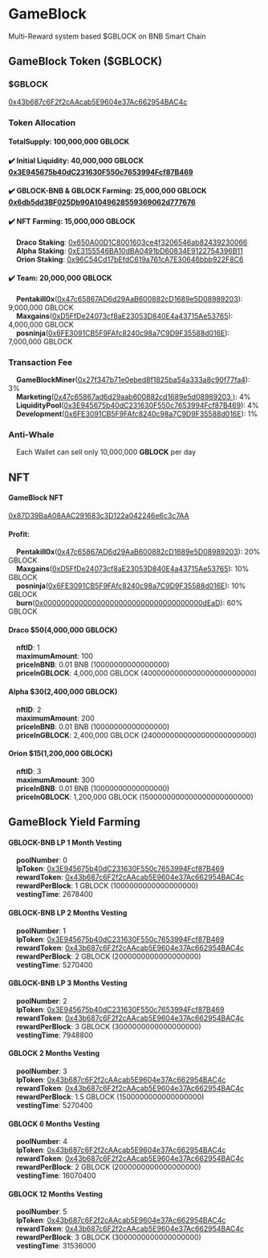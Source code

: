 # GameBlock
Multi-Reward system based $GBLOCK on BNB Smart Chain

## GameBlock Token **($GBLOCK)**
### $GBLOCK
[0x43b687c6F2f2cAAcab5E9604e37Ac662954BAC4c](https://bscscan.com/address/0x43b687c6f2f2caacab5e9604e37ac662954bac4c#code) <br />
### Token Allocation
#### TotalSupply: 100,000,000 GBLOCK <br />
#### ✔️ Initial Liquidity: 40,000,000 GBLOCK [0x3E945675b40dC231630F550c7653994Fcf87B469](https://bscscan.com/address/0x3E945675b40dC231630F550c7653994Fcf87B469) <br />
#### ✔️ GBLOCK-BNB & GBLOCK Farming: 25,000,000 GBLOCK [0x6db5dd3BF025Db90A1049628559369062d777676](https://bscscan.com/address/0x6db5dd3bf025db90a1049628559369062d777676) <br />
#### ✔️ NFT Farming: 15,000,000 GBLOCK
&nbsp;&nbsp;&nbsp;&nbsp;**Draco Staking**: [0x650A00D1C8001603ce4f3206546ab82439230066](https://bscscan.com/address/0x650A00D1C8001603ce4f3206546ab82439230066) <br />
&nbsp;&nbsp;&nbsp;&nbsp;**Alpha Staking**: [0xE3155546BA10dBA0491bD60834E9122754396B11](https://bscscan.com/address/0xE3155546BA10dBA0491bD60834E9122754396B11) <br />
&nbsp;&nbsp;&nbsp;&nbsp;**Orion Staking**: [0x96C54Cd17bEfdC619a761cA7E30646bbb922F8C6](https://bscscan.com/address/0x96C54Cd17bEfdC619a761cA7E30646bbb922F8C6) <br />
#### ✔️ Team: 20,000,000 GBLOCK
&nbsp;&nbsp;&nbsp;&nbsp;**Pentakill0x**([0x47c65867AD6d29AaB600882cD1689e5D08989203](https://bscscan.com/address/0x47c65867AD6d29AaB600882cD1689e5D08989203)): 9,000,000 GBLOCK  <br />
&nbsp;&nbsp;&nbsp;&nbsp;**Maxgains**([0xD5FfDe24073cf8aE23053D840E4a43715Ae53765](https://bscscan.com/address/0xD5FfDe24073cf8aE23053D840E4a43715Ae53765)): 4,000,000 GBLOCK  <br />
&nbsp;&nbsp;&nbsp;&nbsp;**posninja**([0x6FE3091CB5F9FAfc8240c98a7C9D9F35588d016E](https://bscscan.com/address/0x6FE3091CB5F9FAfc8240c98a7C9D9F35588d016E)): 7,000,000 GBLOCK  <br />
### Transaction Fee
&nbsp;&nbsp;&nbsp;&nbsp;**GameBlockMiner**([0x27f347b71e0ebed8f1825ba54a333a8c90f77fa4](https://bscscan.com/address/0x27f347b71e0ebed8f1825ba54a333a8c90f77fa4)): 3% <br />
&nbsp;&nbsp;&nbsp;&nbsp;**Marketing**([0x47c65867ad6d29aab600882cd1689e5d08989203 ](https://bscscan.com/address/0x47c65867ad6d29aab600882cd1689e5d08989203 )): 4% <br />
&nbsp;&nbsp;&nbsp;&nbsp;**LiquidityPool**([0x3E945675b40dC231630F550c7653994Fcf87B469](https://bscscan.com/address/0x3E945675b40dC231630F550c7653994Fcf87B469)): 4% <br />
&nbsp;&nbsp;&nbsp;&nbsp;**Development**([0x6FE3091CB5F9FAfc8240c98a7C9D9F35588d016E](https://bscscan.com/address/0x6FE3091CB5F9FAfc8240c98a7C9D9F35588d016E)): 1% <br />
### Anti-Whale
&nbsp;&nbsp;&nbsp;&nbsp;Each Wallet can sell only 10,000,000 **GBLOCK** per day
## NFT 
#### GameBlock NFT
[0x87D39BaA08AAC291683c3D122a042246e6c3c7AA](https://bscscan.com/address/0x87D39BaA08AAC291683c3D122a042246e6c3c7AA#code) <br />
#### Profit:
&nbsp;&nbsp;&nbsp;&nbsp;**Pentakill0x**([0x47c65867AD6d29AaB600882cD1689e5D08989203](https://bscscan.com/address/0x47c65867AD6d29AaB600882cD1689e5D08989203)): 20% GBLOCK  <br />
&nbsp;&nbsp;&nbsp;&nbsp;**Maxgains**([0xD5FfDe24073cf8aE23053D840E4a43715Ae53765](https://bscscan.com/address/0xD5FfDe24073cf8aE23053D840E4a43715Ae53765)): 10% GBLOCK  <br />
&nbsp;&nbsp;&nbsp;&nbsp;**posninja**([0x6FE3091CB5F9FAfc8240c98a7C9D9F35588d016E](https://bscscan.com/address/0x6FE3091CB5F9FAfc8240c98a7C9D9F35588d016E)): 10% GBLOCK  <br />
&nbsp;&nbsp;&nbsp;&nbsp;**burn**([0x000000000000000000000000000000000000dEaD](https://bscscan.com/address/0x000000000000000000000000000000000000dEaD)): 60% GBLOCK  <br />
#### Draco $50(4,000,000 GBLOCK)
&nbsp;&nbsp;&nbsp;&nbsp;**nftID**: 1 <br />
&nbsp;&nbsp;&nbsp;&nbsp;**maximumAmount**: 100 <br />
&nbsp;&nbsp;&nbsp;&nbsp;**priceInBNB**: 0.01 BNB (10000000000000000)<br />
&nbsp;&nbsp;&nbsp;&nbsp;**priceInGBLOCK**: 4,000,000 GBLOCK (4000000000000000000000000)<br />
#### Alpha $30(2,400,000 GBLOCK)
&nbsp;&nbsp;&nbsp;&nbsp;**nftID**: 2 <br />
&nbsp;&nbsp;&nbsp;&nbsp;**maximumAmount**: 200 <br />
&nbsp;&nbsp;&nbsp;&nbsp;**priceInBNB**: 0.01 BNB (10000000000000000)<br />
&nbsp;&nbsp;&nbsp;&nbsp;**priceInGBLOCK**: 2,400,000 GBLOCK (2400000000000000000000000)<br />
#### Orion $15(1,200,000 GBLOCK)
&nbsp;&nbsp;&nbsp;&nbsp;**nftID**: 3 <br />
&nbsp;&nbsp;&nbsp;&nbsp;**maximumAmount**: 300 <br />
&nbsp;&nbsp;&nbsp;&nbsp;**priceInBNB**: 0.01 BNB (10000000000000000)<br />
&nbsp;&nbsp;&nbsp;&nbsp;**priceInGBLOCK**: 1,200,000 GBLOCK (1500000000000000000000000)<br />

## GameBlock Yield Farming
#### GBLOCK-BNB LP  **1 Month Vesting** <br />
&nbsp;&nbsp;&nbsp;&nbsp;**poolNumber**: 0 <br />
&nbsp;&nbsp;&nbsp;&nbsp;**lpToken**:  [0x3E945675b40dC231630F550c7653994Fcf87B469](https://bscscan.com/address/0x3E945675b40dC231630F550c7653994Fcf87B469) <br />
&nbsp;&nbsp;&nbsp;&nbsp;**rewardToken**: [0x43b687c6F2f2cAAcab5E9604e37Ac662954BAC4c](https://bscscan.com/address/0x43b687c6f2f2caacab5e9604e37ac662954bac4c#code) <br />
&nbsp;&nbsp;&nbsp;&nbsp;**rewardPerBlock**: 1 GBLOCK (1000000000000000000) <br />
&nbsp;&nbsp;&nbsp;&nbsp;**vestingTime**: 2678400
#### GBLOCK-BNB LP  **2 Months Vesting** <br />
&nbsp;&nbsp;&nbsp;&nbsp;**poolNumber**: 1 <br />
&nbsp;&nbsp;&nbsp;&nbsp;**lpToken**:  [0x3E945675b40dC231630F550c7653994Fcf87B469](https://bscscan.com/address/0x3E945675b40dC231630F550c7653994Fcf87B469) <br />
&nbsp;&nbsp;&nbsp;&nbsp;**rewardToken**: [0x43b687c6F2f2cAAcab5E9604e37Ac662954BAC4c](https://bscscan.com/address/0x43b687c6f2f2caacab5e9604e37ac662954bac4c#code) <br />
&nbsp;&nbsp;&nbsp;&nbsp;**rewardPerBlock**: 2 GBLOCK (2000000000000000000) <br />
&nbsp;&nbsp;&nbsp;&nbsp;**vestingTime**: 5270400
#### GBLOCK-BNB LP  **3 Months Vesting** <br />
&nbsp;&nbsp;&nbsp;&nbsp;**poolNumber**: 2 <br />
&nbsp;&nbsp;&nbsp;&nbsp;**lpToken**:  [0x3E945675b40dC231630F550c7653994Fcf87B469](https://bscscan.com/address/0x3E945675b40dC231630F550c7653994Fcf87B469) <br />
&nbsp;&nbsp;&nbsp;&nbsp;**rewardToken**: [0x43b687c6F2f2cAAcab5E9604e37Ac662954BAC4c](https://bscscan.com/address/0x43b687c6f2f2caacab5e9604e37ac662954bac4c#code) <br />
&nbsp;&nbsp;&nbsp;&nbsp;**rewardPerBlock**: 3 GBLOCK (3000000000000000000) <br />
&nbsp;&nbsp;&nbsp;&nbsp;**vestingTime**: 7948800
#### GBLOCK  **2 Months Vesting** <br />
&nbsp;&nbsp;&nbsp;&nbsp;**poolNumber**: 3 <br />
&nbsp;&nbsp;&nbsp;&nbsp;**lpToken**:  [0x43b687c6F2f2cAAcab5E9604e37Ac662954BAC4c](https://bscscan.com/address/0x43b687c6f2f2caacab5e9604e37ac662954bac4c#code) <br />
&nbsp;&nbsp;&nbsp;&nbsp;**rewardToken**: [0x43b687c6F2f2cAAcab5E9604e37Ac662954BAC4c](https://bscscan.com/address/0x43b687c6f2f2caacab5e9604e37ac662954bac4c#code) <br />
&nbsp;&nbsp;&nbsp;&nbsp;**rewardPerBlock**: 1.5 GBLOCK (1500000000000000000) <br />
&nbsp;&nbsp;&nbsp;&nbsp;**vestingTime**: 5270400
#### GBLOCK  **6 Months Vesting** <br />
&nbsp;&nbsp;&nbsp;&nbsp;**poolNumber**: 4 <br />
&nbsp;&nbsp;&nbsp;&nbsp;**lpToken**:  [0x43b687c6F2f2cAAcab5E9604e37Ac662954BAC4c](https://bscscan.com/address/0x43b687c6f2f2caacab5e9604e37ac662954bac4c#code) <br />
&nbsp;&nbsp;&nbsp;&nbsp;**rewardToken**: [0x43b687c6F2f2cAAcab5E9604e37Ac662954BAC4c](https://bscscan.com/address/0x43b687c6f2f2caacab5e9604e37ac662954bac4c#code) <br />
&nbsp;&nbsp;&nbsp;&nbsp;**rewardPerBlock**: 2 GBLOCK (2000000000000000000) <br />
&nbsp;&nbsp;&nbsp;&nbsp;**vestingTime**: 16070400
#### GBLOCK  **12 Months Vesting** <br />
&nbsp;&nbsp;&nbsp;&nbsp;**poolNumber**: 5 <br />
&nbsp;&nbsp;&nbsp;&nbsp;**lpToken**:  [0x43b687c6F2f2cAAcab5E9604e37Ac662954BAC4c](https://bscscan.com/address/0x43b687c6f2f2caacab5e9604e37ac662954bac4c#code) <br />
&nbsp;&nbsp;&nbsp;&nbsp;**rewardToken**: [0x43b687c6F2f2cAAcab5E9604e37Ac662954BAC4c](https://bscscan.com/address/0x43b687c6f2f2caacab5e9604e37ac662954bac4c#code) <br />
&nbsp;&nbsp;&nbsp;&nbsp;**rewardPerBlock**: 3 GBLOCK (3000000000000000000) <br />
&nbsp;&nbsp;&nbsp;&nbsp;**vestingTime**: 31536000
